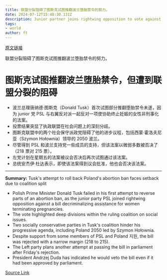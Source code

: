 ```yaml
---
title: 联盟分裂阻碍了图斯克试图推翻波兰堕胎禁令的努力。
date: 2024-07-12T15:48:30.131Z
description: Junior partner joins rightwing opposition to vote against a bill to decriminalise helping women terminate pregnancies
tags: 
- world
author: ft
---
```


[原文链接](https://ft.com/content/b434c728-1774-4800-b194-d43466f0914c)

联盟分裂阻碍了图斯克试图推翻波兰堕胎禁令的努力。

# 图斯克试图推翻波兰堕胎禁令，但遭到联盟分裂的阻碍

- 波兰总理唐纳德·图斯克（Donald Tusk）首次试图部分推翻堕胎禁令未遂，因为 junior 党 PSL 与右翼反对派一起反对一项使协助终止妊娠的女性非刑事化的法案。
- 投票结果突显了执政联盟在社会问题上的深刻分歧。
- 图斯克联盟中的两个社会保守派政党阻碍了他的进步议程，包括西蒙·霍洛夫尼亚（Szymon Hołownia）领导的 2050 波兰。
- 尽管得到 PSL 和波兰支持党一些成员的支持，但该法案以微弱多数被否决了（218 票对 215 票）。
- 左党计划在星期五的法案被议会否决后再次试图通过该法案。
- 总统安杰伊·杜达表示，即使该法案得到议会批准，他也会否决该法案。

---

 **Summary:**
Tusk's attempt to roll back Poland's abortion ban faces setback due to coalition split
- Polish Prime Minister Donald Tusk failed in his first attempt to reverse parts of an abortion ban, as the junior party PSL joined rightwing opposition against a bill decriminalizing assistance for women terminating pregnancies.
- The vote highlighted deep divisions within the ruling coalition on social issues.
- Two socially conservative parties in Tusk's coalition hinder his progressive agenda, including Poland 2050 led by Szymon Hołownia.
- Despite support from some members of PSL and Poland 지원, the bill was rejected with a narrow margin (218 to 215).
- The Left party plans another attempt at passing the bill in parliament after Friday's rejection.
- President Andrzej Duda has indicated he would veto the bill even if it had been approved by parliament.

[Source Link](https://ft.com/content/b434c728-1774-4800-b194-d43466f0914c)

